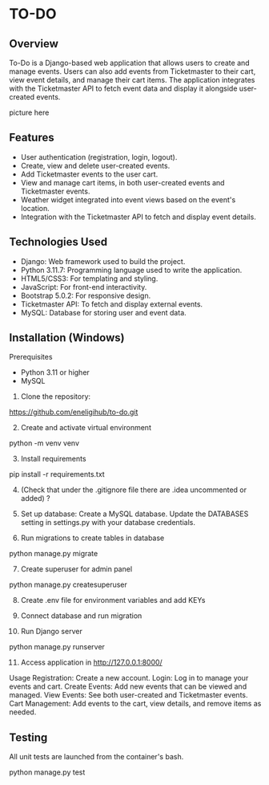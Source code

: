 # TO-DO

## Overview

To-Do is a Django-based web application that allows users to create and
manage events. Users can also add events from Ticketmaster to their cart, view event details, and manage their cart
items. The application integrates with the Ticketmaster API to fetch event data and display it alongside user-created
events.

picture here

## Features

* User authentication (registration, login, logout).
* Create, view and delete user-created events.
* Add Ticketmaster events to the user cart.
* View and manage cart items, in both user-created events and Ticketmaster events.
* Weather widget integrated into event views based on the event's location.
* Integration with the Ticketmaster API to fetch and display event details.

## Technologies Used

* Django: Web framework used to build the project.
* Python 3.11.7: Programming language used to write the application.
* HTML5/CSS3: For templating and styling.
* JavaScript: For front-end interactivity.
* Bootstrap 5.0.2: For responsive design.
* Ticketmaster API: To fetch and display external events.
* MySQL: Database for storing user and event data.

## Installation (Windows)

Prerequisites
* Python 3.11 or higher
* MySQL

1. Clone the repository:

https://github.com/eneligihub/to-do.git

2. Create and activate virtual environment

python -m venv venv

3. Install requirements

pip install -r requirements.txt

4. (Check that under the .gitignore file there are .idea uncommented or added) ?

5. Set up database:
Create a MySQL database.
Update the DATABASES setting in settings.py with your database credentials.

6. Run migrations to create tables in database

python manage.py migrate

7. Create superuser for admin panel

python manage.py createsuperuser

8. Create .env file for environment variables and add KEYs

9. Connect database and run migration

10. Run Django server

python manage.py runserver

11. Access application in http://127.0.0.1:8000/

Usage
Registration: Create a new account.
Login: Log in to manage your events and cart.
Create Events: Add new events that can be viewed and managed.
View Events: See both user-created and Ticketmaster events.
Cart Management: Add events to the cart, view details, and remove items as needed.

## Testing

All unit tests are launched from the container's bash.

python manage.py test